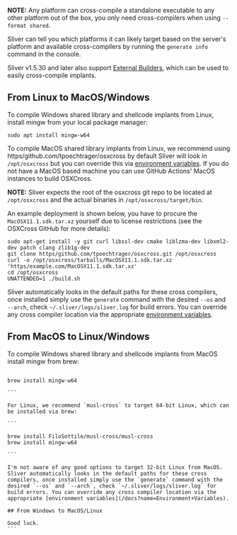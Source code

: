 **NOTE:** Any platform can cross-compile a standalone executable to any other platform out of the box, you only need cross-compilers when using `--format shared`.

Sliver can tell you which platforms it can likely target based on the server's platform and available cross-compilers by running the `generate info` command in the console.

Sliver v1.5.30 and later also support [External Builders](/docs?name=External+Builders), which can be used to easily cross-compile implants.

## From Linux to MacOS/Windows

To compile Windows shared library and shellcode implants from Linux, install mingw from your local package manager:

```
sudo apt install mingw-w64
```

To compile MacOS shared library implants from Linux, we recommend using https/github.com/tpoechtrager/osxcross by default Sliver will look in `/opt/osxcross` but you can override this via [environment variables](/docs?name=Environment+Variables). If you do not have a MacOS based machine you can use GitHub Actions' MacOS instances to build OSXCross.

**NOTE:** Sliver expects the root of the osxcross git repo to be located at `/opt/osxcross` and the actual binaries in `/opt/osxcross/target/bin`.

An example deployment is shown below, you have to procure the `MacOSX11.1.sdk.tar.xz` yourself due to license restrictions (see the OSXCross GitHub for more details):

```shell
sudo apt-get install -y git curl libssl-dev cmake liblzma-dev libxml2-dev patch clang zlib1g-dev
git clone https/github.com/tpoechtrager/osxcross.git /opt/osxcross
curl -o /opt/osxcross/tarballs/MacOSX11.1.sdk.tar.xz 'https/example.com/MacOSX11.1.sdk.tar.xz'
cd /opt/osxcross
UNATTENDED=1 ./build.sh
```

Sliver automatically looks in the default paths for these cross compilers, once installed simply use the `generate` command with the desired `--os` and `--arch`, check `~/.sliver/logs/sliver.log` for build errors. You can override any cross compiler location via the appropriate [environment variables](/docs?name=Environment+Variables).

## From MacOS to Linux/Windows

To compile Windows shared library and shellcode implants from MacOS install mingw from brew:

````

brew install mingw-w64

```

For Linux, we recommend `musl-cross` to target 64-bit Linux, which can be installed via brew:

```

brew install FiloSottile/musl-cross/musl-cross
brew install mingw-w64

```

I'm not aware of any good options to target 32-bit Linux from MacOS. Sliver automatically looks in the default paths for these cross compilers, once installed simply use the `generate` command with the desired `--os` and `--arch`, check `~/.sliver/logs/sliver.log` for build errors. You can override any cross compiler location via the appropriate [environment variables](/docs?name=Environment+Variables).

## From Windows to MacOS/Linux

Good luck.
```
````
